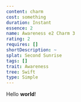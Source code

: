 ```yaml
---
content: charm
cost: something
duration: Instant
essence: 2
name: Awareness e2 Charm 3
rating: 2
requires: []
shortDescription: ~
splat: Second Sunrise
tags: []
trait: Awareness
tree: Swift
type: Simple
---
```


Hello **world**!
